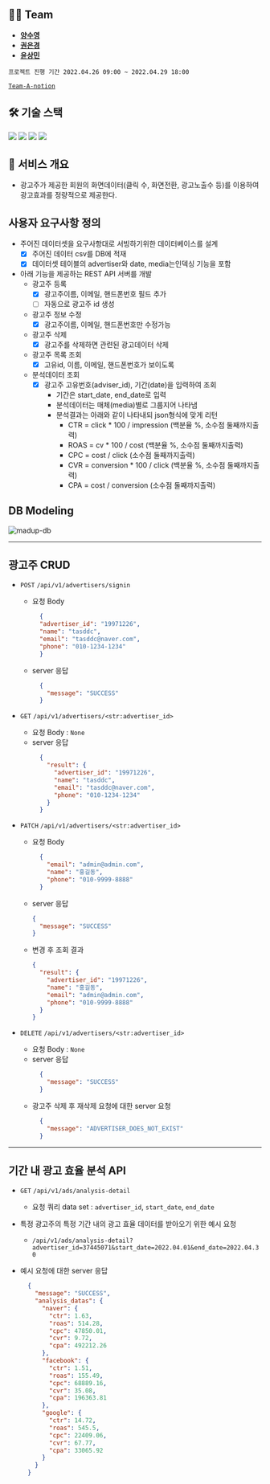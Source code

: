 ## 👩‍💻 Team
- **[양수영](https://github.com/tasddc1226)**
- **[권은경](https://github.com/fore0919)**
- **[윤상민](https://github.com/redtea89)**

`프로젝트 진행 기간 2022.04.26 09:00 ~ 2022.04.29 18:00`

[`Team-A-notion`](https://pretty-marlin-13a.notion.site/Team-A-03cf51c7174847ce88a6302e6939ea2a)


## 🛠 기술 스택
<img src="https://img.shields.io/badge/python-3776AB?style=plastic&logo=python&logoColor=white">
<img src="https://img.shields.io/badge/django-092E20?style=plastic&logo=django&logoColor=white">
<img src="https://img.shields.io/badge/mysql-C70D2C?style=plastic&logo=mysql&logoColor=white">
<img src="https://img.shields.io/badge/docker-2496ED?style=plastic&logo=docker&logoColor=white">


## 🍦 서비스 개요
- 광고주가 제공한 회원의 화면데이터(클릭 수, 화면전환, 광고노출수 등)를 이용하여 광고효과를 정량적으로 제공한다.

## 사용자 요구사항 정의
- 주어진 데이터셋을 요구사항대로 서빙하기위한 데이터베이스를 설계
    - [x] 주어진 데이터 csv를 DB에 적재
    - [x] 데이터셋 테이블의 advertiser와 date, media는인덱싱 기능을 포함
- 아래 기능을 제공하는 REST API 서버를 개발
    - 광고주 등록
        - [x] 광고주이름, 이메일, 핸드폰번호 필드 추가
        - [ ] 자동으로 광고주 id 생성
    - 광고주 정보 수정
        - [x] 광고주이름, 이메일, 핸드폰번호만 수정가능
    - 광고주 삭제
        - [x] 광고주를 삭제하면 관련된 광고데이터 삭제
    - 광고주 목록 조회
        - [x] 고유id, 이름, 이메일, 핸드폰번호가 보이도록
    - 분석데이터 조회
        - [x] 광고주 고유번호(adviser_id), 기간(date)을 입력하여 조회
            - 기간은 start_date, end_date로 입력
            - 분석데이터는 매체(media)별로 그룹지어 나타냄
            - 분석결과는 아래와 같이 나타내되 json형식에 맞게 리턴
                - CTR = click * 100 / impression (백분율 %, 소수점 둘째까지출력)
                - ROAS = cv * 100 / cost (백분율 %, 소수점 둘째까지출력)
                - CPC = cost / click (소수점 둘째까지출력)
                - CVR = conversion * 100 / click (백분율 %, 소수점 둘째까지출력)
                - CPA = cost / conversion (소수점 둘째까지출력)



## DB Modeling
![madup-db](https://user-images.githubusercontent.com/55699007/165890362-65309bbb-0e77-4396-bbcb-973b2dc94f3f.png)


---
## 광고주 CRUD
- `POST` `/api/v1/advertisers/signin`
  - 요청 Body
    ```json
      {
      "advertiser_id": "19971226",
      "name": "tasddc",
      "email": "tasddc@naver.com",
      "phone": "010-1234-1234"
      }
    ```
  - server 응답
    ```json
      {
        "message": "SUCCESS"
      }
    ```
- `GET` `/api/v1/advertisers/<str:advertiser_id>`
  - 요청 Body : `None`
  - server 응답
    ```json
      {
        "result": {
          "advertiser_id": "19971226",
          "name": "tasddc",
          "email": "tasddc@naver.com",
          "phone": "010-1234-1234"
        }
      }
    ```

- `PATCH` `/api/v1/advertisers/<str:advertiser_id>`
  - 요청 Body
    ```json
      {
        "email": "admin@admin.com",
        "name": "홍길동",
        "phone": "010-9999-8888"
      }
    ```
  - server 응답
    ```json
    {
      "message": "SUCCESS"
    }
    ```
  - 변경 후 조회 결과
    ```json
    {
      "result": {
        "advertiser_id": "19971226",
        "name": "홍길동",
        "email": "admin@admin.com",
        "phone": "010-9999-8888"
      }
    }
    ```


- `DELETE` `/api/v1/advertisers/<str:advertiser_id>`
  - 요청 Body : `None`
  - server 응답
    ```json
      {
        "message": "SUCCESS"
      }
    ```
  - 광고주 삭제 후 재삭제 요청에 대한 server 요청
    ```json
      {
        "message": "ADVERTISER_DOES_NOT_EXIST"
      }
    ```

---
## 기간 내 광고 효율 분석 API

- `GET` `/api/v1/ads/analysis-detail`
  - 요청 쿼리 data set : `advertiser_id`, `start_date`, `end_date`

- 특정 광고주의 특정 기간 내의 광고 효율 데이터를 받아오기 위한 예시 요청
  - `/api/v1/ads/analysis-detail?advertiser_id=37445071&start_date=2022.04.01&end_date=2022.04.30`

- 예시 요청에 대한 server 응답
  ```json
    {
      "message": "SUCCESS",
      "analysis_datas": {
        "naver": {
          "ctr": 1.63,
          "roas": 514.28,
          "cpc": 47850.01,
          "cvr": 9.72,
          "cpa": 492212.26
        },
        "facebook": {
          "ctr": 1.51,
          "roas": 155.49,
          "cpc": 68889.16,
          "cvr": 35.08,
          "cpa": 196363.81
        },
        "google": {
          "ctr": 14.72,
          "roas": 545.5,
          "cpc": 22409.06,
          "cvr": 67.77,
          "cpa": 33065.92
        }
      }
    }
  ```
  

